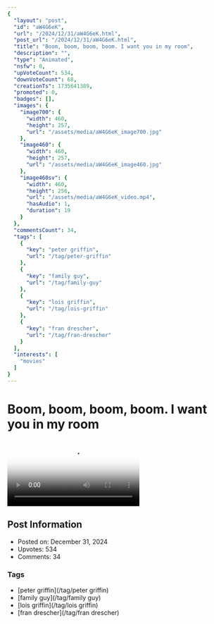 ```yaml
---
{
  "layout": "post",
  "id": "aW4G6eK",
  "url": "/2024/12/31/aW4G6eK.html",
  "post_url": "/2024/12/31/aW4G6eK.html",
  "title": "Boom, boom, boom, boom. I want you in my room",
  "description": "",
  "type": "Animated",
  "nsfw": 0,
  "upVoteCount": 534,
  "downVoteCount": 68,
  "creationTs": 1735641389,
  "promoted": 0,
  "badges": [],
  "images": {
    "image700": {
      "width": 460,
      "height": 257,
      "url": "/assets/media/aW4G6eK_image700.jpg"
    },
    "image460": {
      "width": 460,
      "height": 257,
      "url": "/assets/media/aW4G6eK_image460.jpg"
    },
    "image460sv": {
      "width": 460,
      "height": 256,
      "url": "/assets/media/aW4G6eK_video.mp4",
      "hasAudio": 1,
      "duration": 19
    }
  },
  "commentsCount": 34,
  "tags": [
    {
      "key": "peter griffin",
      "url": "/tag/peter-griffin"
    },
    {
      "key": "family guy",
      "url": "/tag/family-guy"
    },
    {
      "key": "lois griffin",
      "url": "/tag/lois-griffin"
    },
    {
      "key": "fran drescher",
      "url": "/tag/fran-drescher"
    }
  ],
  "interests": [
    "movies"
  ]
}
---
```


# Boom, boom, boom, boom. I want you in my room

<video controls playsinline loop poster="/assets/media/aW4G6eK_image460.jpg">
  <source src="/assets/media/aW4G6eK_video.mp4" type="video/mp4">
  Your browser does not support the video tag.
</video>

## Post Information

- Posted on: December 31, 2024
- Upvotes: 534
- Comments: 34

### Tags

- [peter griffin](/tag/peter griffin)
- [family guy](/tag/family guy)
- [lois griffin](/tag/lois griffin)
- [fran drescher](/tag/fran drescher)
